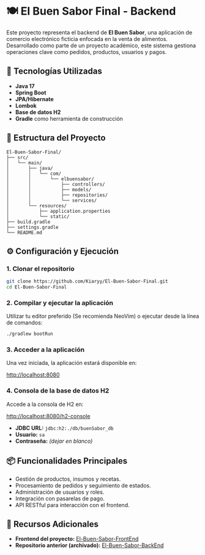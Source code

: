 # 🍽️ El Buen Sabor Final - Backend

Este proyecto representa el backend de **El Buen Sabor**, una aplicación de comercio electrónico ficticia enfocada en la venta de alimentos. Desarrollado como parte de un proyecto académico, este sistema gestiona operaciones clave como pedidos, productos, usuarios y pagos.

## 🚀 Tecnologías Utilizadas

- **Java 17**
- **Spring Boot**
- **JPA/Hibernate**
- **Lombok**
- **Base de datos H2**
- **Gradle** como herramienta de construcción

## 🧩 Estructura del Proyecto

```plaintext
El-Buen-Sabor-Final/
├── src/
│   └── main/
│       ├── java/
│       │   └── com/
│       │       └── elbuensabor/
│       │           ├── controllers/
│       │           ├── models/
│       │           ├── repositories/
│       │           └── services/
│       └── resources/
│           ├── application.properties
│           └── static/
├── build.gradle
├── settings.gradle
└── README.md
```

## ⚙️ Configuración y Ejecución

### 1. Clonar el repositorio

```bash
git clone https://github.com/Kiaryy/El-Buen-Sabor-Final.git
cd El-Buen-Sabor-Final
```

### 2. Compilar y ejecutar la aplicación

Utilizar tu editor preferido (Se recomienda NeoVim) o ejecutar desde la línea de comandos:

```bash
./gradlew bootRun
```

### 3. Acceder a la aplicación

Una vez iniciada, la aplicación estará disponible en:

[http://localhost:8080](http://localhost:8080)

### 4. Consola de la base de datos H2

Accede a la consola de H2 en:

[http://localhost:8080/h2-console](http://localhost:8080/h2-console)

- **JDBC URL:** `jdbc:h2:./db/buenSabor_db`
- **Usuario:** `sa`
- **Contraseña:** *(dejar en blanco)*

## 📦 Funcionalidades Principales

- Gestión de productos, insumos y recetas.
- Procesamiento de pedidos y seguimiento de estados.
- Administración de usuarios y roles.
- Integración con pasarelas de pago.
- API RESTful para interacción con el frontend.

## 📁 Recursos Adicionales

- **Frontend del proyecto:** [El-Buen-Sabor-FrontEnd](https://github.com/OTSUGUA14/Buen-Sabor-Front2)
- **Repositorio anterior (archivado):** [El-Buen-Sabor-BackEnd](https://github.com/Kiaryy/El-Buen-Sabor-BackEnd)
